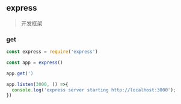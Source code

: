 ## express

> 开发框架


### get

```js
const express = require('express')

const app = express()

app.get(')

app.listen(3000, () =>{
  console.log('express server starting http://localhost:3000');
})

```
